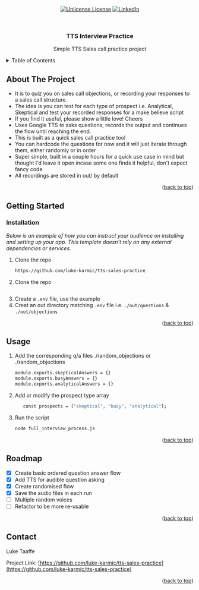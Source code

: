 <div align="center">

  [![Unlicense License][license-shield]][license-url]
  [![LinkedIn][linkedin-shield]][linkedin-url]

</div>


<!-- PROJECT LOGO -->
<br />
<div align="center">
  <h3 align="center">TTS Interview Practice</h3>

  <p align="center">
    Simple TTS Sales call practice project
  </p>
</div>



<!-- TABLE OF CONTENTS -->
<details>
  <summary>Table of Contents</summary>
  <ol>
    <li>
      <a href="#about-the-project">About The Project</a>
      <ul>
        <li><a href="#built-with">Built With</a></li>
      </ul>
    </li>
    <li>
      <a href="#getting-started">Getting Started</a>
      <ul>
        <li><a href="#prerequisites">Prerequisites</a></li>
        <li><a href="#installation">Installation</a></li>
      </ul>
    </li>
    <li><a href="#usage">Usage</a></li>
    <li><a href="#roadmap">Roadmap</a></li>
    <li><a href="#contact">Contact</a></li>
  </ol>
</details>



<!-- ABOUT THE PROJECT -->
## About The Project

* It is to quiz you on sales call objections, or recording your responses to a sales call structure.
* The idea is you can test for each type of prospect i.e. Analytical, Skeptical and test your recorded responses for a make believe script
* If you find it useful, please show a little love! Cheers
* Uses Google TTS to asks questions, records the output and continues the flow until reaching the end.
* This is built as a quick sales call practice tool
* You can hardcode the questions for now and it will just iterate through them, either randomly or in order
* Super simple, built in a couple hours for a quick use case in mind but thought I'd leave it open incase some one finds it helpful, don't expect fancy code
* All recordings are stored in out/ by default


<p align="right">(<a href="#readme-top">back to top</a>)</p>

<!-- GETTING STARTED -->
## Getting Started

### Installation

_Below is an example of how you can instruct your audience on installing and setting up your app. This template doesn't rely on any external dependencies or services._

1. Clone the repo
   ```sh
   https://github.com/luke-karmic/tts-sales-practice
   ```
2. Clone the repo
   ```npm install
   ```
3. Create a `.env` file, use the example
3. Creat an out directory matching `.env` file i.e. `./out/questions` & `./out/objections`

<p align="right">(<a href="#readme-top">back to top</a>)</p>



<!-- USAGE EXAMPLES -->
## Usage

1. Add the corresponding q/a files ./random_objections or ./random_objections
   ```sh
   module.exports.skepticalAnswers = {}
   module.exports.busyAnswers = {}
   module.exports.analyticalAnswers = {}
   ```
2. Add or modify the prospect type array
   ```sh
      const prospects = ["skeptical", "busy", "analytical"];
   ```
3. Run the script
   ```sh
   node full_interview_process.js
   ```

<p align="right">(<a href="#readme-top">back to top</a>)</p>



<!-- ROADMAP -->
## Roadmap

- [x] Create basic ordered question answer flow
- [x] Add TTS for audible question asking
- [x] Create randomised flow
- [x] Save the audio files in each run
- [ ] Multiple random voices
- [ ] Refactor to be more re-usable

<p align="right">(<a href="#readme-top">back to top</a>)</p>


<!-- CONTACT -->
## Contact

Luke Taaffe

Project Link: [https://github.com/luke-karmic/tts-sales-practice](https://github.com/luke-karmic/tts-sales-practice)

<p align="right">(<a href="#readme-top">back to top</a>)</p>


<!-- MARKDOWN LINKS & IMAGES -->
<!-- https://www.markdownguide.org/basic-syntax/#reference-style-links -->
[contributors-shield]: https://img.shields.io/github/contributors/othneildrew/Best-README-Template.svg?style=for-the-badge
[contributors-url]: https://github.com/othneildrew/Best-README-Template/graphs/contributors
[forks-shield]: https://img.shields.io/github/forks/othneildrew/Best-README-Template.svg?style=for-the-badge
[forks-url]: https://github.com/othneildrew/Best-README-Template/network/members
[stars-shield]: https://img.shields.io/github/stars/othneildrew/Best-README-Template.svg?style=for-the-badge
[stars-url]: https://github.com/othneildrew/Best-README-Template/stargazers
[issues-shield]: https://img.shields.io/github/issues/othneildrew/Best-README-Template.svg?style=for-the-badge
[issues-url]: https://github.com/othneildrew/Best-README-Template/issues
[license-shield]: https://img.shields.io/github/license/othneildrew/Best-README-Template.svg?style=for-the-badge
[license-url]: https://github.com/othneildrew/Best-README-Template/blob/master/LICENSE.txt
[linkedin-shield]: https://img.shields.io/badge/-LinkedIn-black.svg?style=for-the-badge&logo=linkedin&colorB=555
[linkedin-url]: https://www.linkedin.com/in/luketaaffe/
[go-shield]: https://img.shields.io/badge/Go-00ADD8?logo=Go&logoColor=white&style=for-the-badge
